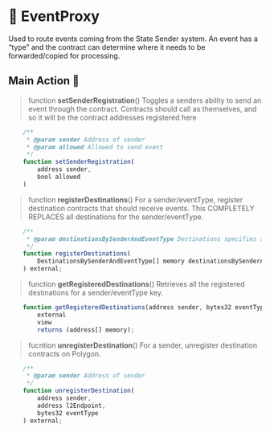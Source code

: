 # 🚩 EventProxy

Used to route events coming from the State Sender system.
An event has a “type” and the contract can determine where it needs to be forwarded/copied for processing.

## Main Action 🔧

> function **setSenderRegistration**()
Toggles a senders ability to send an event through the contract.
Contracts should call as themselves, and so it will be the contract addresses registered here

```js
    /**
     * @param sender Address of sender
     * @param allowed Allowed to send event
     */
    function setSenderRegistration(
        address sender, 
        bool allowed
    )
```

> function **registerDestinations**()
For a sender/eventType, register destination contracts that should receive events.
This COMPLETELY REPLACES all destinations for the sender/eventType.

```js
    /**
     * @param destinationsBySenderAndEventType Destinations specifies all the destinations for a given sender/eventType combination
     */
    function registerDestinations(
        DestinationsBySenderAndEventType[] memory destinationsBySenderAndEventType
    ) external;
```

> function **getRegisteredDestinations**()
Retrieves all the registered destinations for a sender/eventType key.

```js
    function getRegisteredDestinations(address sender, bytes32 eventType)
        external
        view
        returns (address[] memory);
```

> fucntion **unregisterDestination**()
For a sender, unregister destination contracts on Polygon.

```js
    /**
     * @param sender Address of sender
     */
    function unregisterDestination(
        address sender,
        address l2Endpoint,
        bytes32 eventType
    ) external;
```